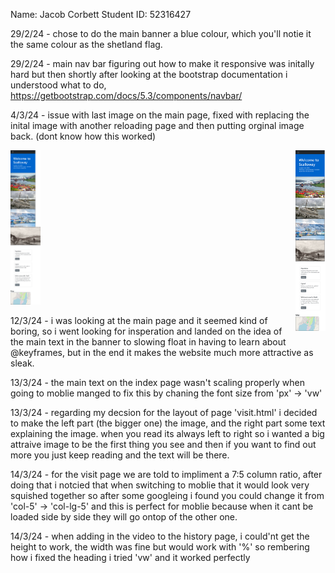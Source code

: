Name: Jacob Corbett
Student ID: 52316427


29/2/24 - chose to do the main banner a blue colour, which you'll notie it the same colour as the shetland flag.

29/2/24 - main nav bar figuring out how to make it responsive was initally hard but then shortly after looking at the bootstrap documentation i understood what to do, https://getbootstrap.com/docs/5.3/components/navbar/

4/3/24 - issue with last image on the main page, fixed with replacing the inital image with another reloading page and then putting orginal image back. (dont know how this worked)

<img src="/IMGS/first_issue_with_image.png" width="48">
<img src="/IMGS/fixed_issue_with_image.png"  style="float: right;" width="48">

12/3/24 - i was looking at the main page and it seemed kind of boring, so i went looking for insperation and landed on the idea of the main text in the banner to slowing float in having to learn about @keyframes, but in the end it makes the website much more attractive as sleak. 

13/3/24 - the main text on the index page wasn't scaling properly when going to moblie manged to fix this by chaning the font size from 'px' -> 'vw'


13/3/24 - regarding my decsion for the layout of page 'visit.html' i decided to make the left part (the bigger one) the image, and the right part some text explaining the image. when you read its always left to right so i wanted a big attraive image to be the first thing you see and then if you want to find out more you just keep reading and the text will be there.

14/3/24 - for the visit page we are told to impliment a 7:5 column ratio, after doing that i notcied that when switching to moblie that it would look very squished together so after some googleing i found you could change it from 'col-5' -> 'col-lg-5' and this is perfect for moblie because when it cant be loaded side by side they will go ontop of the other one.

14/3/24 - when adding in the video to the history page, i could'nt get the height to work, the width was fine but would work with '%' so rembering how i fixed the heading i tried 'vw' and it worked perfectly 